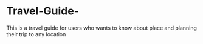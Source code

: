 # Travel-Guide-
This is a travel guide for users who wants to know about place and planning their trip to any location 
